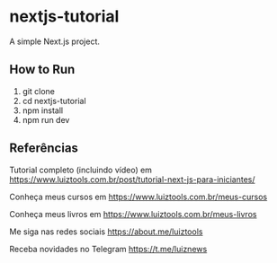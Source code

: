 # nextjs-tutorial
A simple Next.js project.

## How to Run
1. git clone
2. cd nextjs-tutorial
3. npm install
4. npm run dev

## Referências

Tutorial completo (incluindo vídeo) em https://www.luiztools.com.br/post/tutorial-next-js-para-iniciantes/

Conheça meus cursos em https://www.luiztools.com.br/meus-cursos

Conheça meus livros em https://www.luiztools.com.br/meus-livros

Me siga nas redes sociais https://about.me/luiztools

Receba novidades no Telegram https://t.me/luiznews